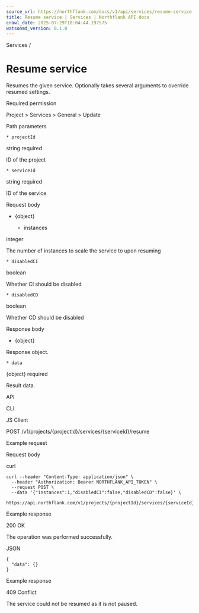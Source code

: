 ```yaml
---
source_url: https://northflank.com/docs/v1/api/services/resume-service
title: Resume service | Services | Northflank API docs
crawl_date: 2025-07-29T10:04:44.197575
watsonmd_version: 0.1.0
---
```


Services / 

# Resume service

Resumes the given service. Optionally takes several arguments to override resumed settings.

Required permission

Project > Services > General > Update

Path parameters

    * projectId

string required

ID of the project

    * serviceId

string required

ID of the service




Request body

  * {object}

    * instances

integer

The number of instances to scale the service to upon resuming

    * disabledCI

boolean

Whether CI should be disabled

    * disabledCD

boolean

Whether CD should be disabled




Response body

  * {object}

Response object.

    * data

{object} required

Result data.




API

CLI

JS Client

POST /v1/projects/{projectId}/services/{serviceId}/resume

Example request

Request body

curl
    
    
    curl --header "Content-Type: application/json" \
      --header "Authorization: Bearer NORTHFLANK_API_TOKEN" \
      --request POST \
      --data '{"instances":1,"disabledCI":false,"disabledCD":false}' \
      https://api.northflank.com/v1/projects/{projectId}/services/{serviceId}/resume

Example response

200 OK

The operation was performed successfully.

JSON
    
    
    {
      "data": {}
    }

Example response

409 Conflict

The service could not be resumed as it is not paused.